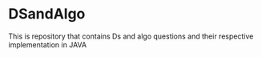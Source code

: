 # DSandAlgo
This is repository that contains Ds and algo questions and their respective implementation in JAVA
